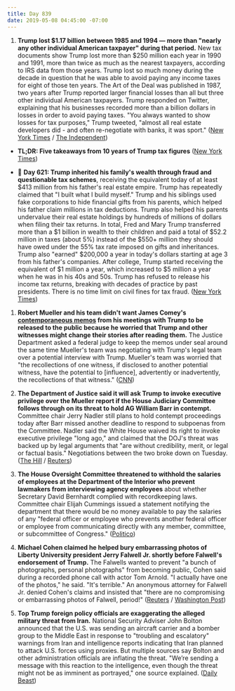 ```yaml
---
title: Day 839
date: 2019-05-08 04:45:00 -07:00
---
```


1. **Trump lost $1.17 billion between 1985 and 1994 — more than "nearly any other individual American taxpayer" during that period.** New tax documents show Trump lost more than $250 million each year in 1990 and 1991, more than twice as much as the nearest taxpayers, according to IRS data from those years. Trump lost so much money during the decade in question that he was able to avoid paying any income taxes for eight of those ten years. The Art of the Deal was published in 1987, two years after Trump reported larger financial losses than all but three other individual American taxpayers. Trump responded on Twitter, explaining that his businesses recorded more than a billion dollars in losses in order to avoid paying taxes. "You always wanted to show losses for tax purposes," Trump tweeted, "almost all real estate developers did - and often re-negotiate with banks, it was sport." ([New York Times](https://www.nytimes.com/interactive/2019/05/07/us/politics/donald-trump-taxes.html) / [The Independent](https://www.independent.co.uk/news/world/americas/us-politics/trump-tax-returns-losses-avoid-business-response-a8904421.html?utm_source=reddit.com))

* **TL;DR: Five takeaways from 10 years of Trump tax figures** ([New York Times](https://www.nytimes.com/2019/05/07/us/trump-tax-figures.html))

* 📌 **Day 621: Trump inherited his family's wealth through fraud and questionable tax schemes**, receiving the equivalent today of at least $413 million from his father's real estate empire. Trump has repeatedly claimed that "I built what I build myself." Trump and his siblings used fake corporations to hide financial gifts from his parents, which helped his father claim millions in tax deductions. Trump also helped his parents undervalue their real estate holdings by hundreds of millions of dollars when filing their tax returns. In total, Fred and Mary Trump transferred more than a $1 billion in wealth to their children and paid a total of $52.2 million in taxes (about 5%) instead of the $550\+ million they should have owed under the 55% tax rate imposed on gifts and inheritances. Trump also "earned" $200,000 a year in today's dollars starting at age 3 from his father's companies. After college, Trump started receiving the equivalent of $1 million a year, which increased to $5 million a year when he was in his 40s and 50s. Trump has refused to release his income tax returns, breaking with decades of practice by past presidents. There is no time limit on civil fines for tax fraud. ([New York Times](https://www.nytimes.com/interactive/2018/10/02/us/politics/donald-trump-tax-schemes-fred-trump.html))

1. **Robert Mueller and his team didn't want James Comey's [contemporaneous memos](https://www.cnn.com/2018/04/19/politics/comey-memo-release/index.html) from his meetings with Trump to be released to the public because he worried that Trump and other witnesses might change their stories after reading them.** The Justice Department asked a federal judge to keep the memos under seal around the same time Mueller's team was negotiating with Trump's legal team over a potential interview with Trump. Mueller's team was worried that "the recollections of one witness, if disclosed to another potential witness, have the potential to \[influence\], advertently or inadvertently, the recollections of that witness." ([CNN](https://www.cnn.com/2019/05/07/politics/mueller-comey-memos/index.html))

2. **The Department of Justice said it will ask Trump to invoke executive privilege over the Mueller report if the House Judiciary Committee follows through on its threat to hold AG William Barr in contempt.** Committee chair Jerry Nadler still plans to hold contempt proceedings today after Barr missed another deadline to respond to subpoenas from the Committee. Nadler said the White House waived its right to invoke executive privilege "long ago," and claimed that the DOJ's threat was backed up by legal arguments that "are without credibility, merit, or legal or factual basis." Negotiations between the two broke down on Tuesday. ([The Hill](https://thehill.com/policy/national-security/442635-doj-tells-house-judiciary-to-cancel-contempt-vote-or-it-will-ask) / [Reuters](https://www.reuters.com/article/us-usa-trump-russia-contempt-idUSKCN1SE07O))

3. **The House Oversight Committee threatened to withhold the salaries of employees at the Department of the Interior who prevent lawmakers from interviewing agency employees** about whether Secretary David Bernhardt complied with recordkeeping laws. Committee chair Elijah Cummings issued a statement notifying the department that there would be no money available to pay the salaries of any "federal officer or employee who prevents another federal officer or employee from communicating directly with any member, committee, or subcommittee of Congress." ([Politico](https://www.politico.com/story/2019/05/07/interior-department-salaries-threat-1414201))

4. **Michael Cohen claimed he helped bury embarrassing photos of Liberty University president Jerry Falwell Jr. shortly before Falwell's endorsement of Trump.** The Falwells wanted to prevent "a bunch of photographs, personal photographs" from becoming public, Cohen said during a recorded phone call with actor Tom Arnold. "I actually have one of the photos," he said. "It's terrible." An anonymous attorney for Falwell Jr. denied Cohen's claims and insisted that "there are no compromising or embarrassing photos of Falwell, period!" ([Reuters](https://www.reuters.com/article/us-usa-politics-falwell-exclusive/exclusive-trump-fixer-cohen-says-he-helped-falwell-handle-racy-photos-idUSKCN1SD2JG) / [Washington Post](https://www.washingtonpost.com/politics/cohen-claimed-he-helped-bury-personal-photographs-of-jerry-falwell-jr-before-the-evangelical-leader-backed-trump/2019/05/07/5e5c1664-7114-11e9-9f06-5fc2ee80027a_story.html?noredirect=on))

5. **Top Trump foreign policy officials are exaggerating the alleged military threat from Iran.** National Security Adviser John Bolton announced that the U.S. was sending an aircraft carrier and a bomber group to the Middle East in response to "troubling and escalatory" warnings from Iran and intelligence reports indicating that Iran planned to attack U.S. forces using proxies. But multiple sources say Bolton and other administration officials are inflating the threat. "We’re sending a message with this reaction to the intelligence, even though the threat might not be as imminent as portrayed," one source explained. ([Daily Beast](https://www.thedailybeast.com/trump-administration-inflated-iran-intelligence-us-officials-say))